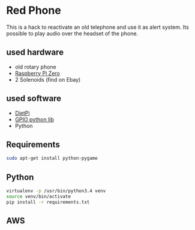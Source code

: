 # Red Phone
This is a hack to reactivate an old telephone and use it as alert system. Its possible to play audio over the headset of the phone.

## used hardware

- old rotary phone
- [Raspberry Pi Zero](https://www.raspberrypi.org/blog/raspberry-pi-zero-w-joins-family/)
- 2 Solenoids (find on Ebay)

## used software
- [DietPi](http://dietpi.com/)
- [GPIO python lib](https://gpiozero.readthedocs.io/en/stable/index.html)
- Python


## Requirements
```bash
sudo apt-get install python-pygame
```

## Python
```bash
virtualenv -p /usr/bin/python3.4 venv
source venv/bin/activate
pip install -r requirements.txt
```

## AWS
